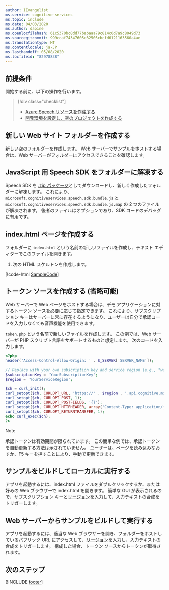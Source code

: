 ```yaml
---
author: IEvangelist
ms.service: cognitive-services
ms.topic: include
ms.date: 04/03/2020
ms.author: dapine
ms.openlocfilehash: 61c5370bc8dd77babaaa79c814c0d7a9c8049d73
ms.sourcegitcommit: 999ccaf74347605e32505cbcfd6121163560a4ae
ms.translationtype: HT
ms.contentlocale: ja-JP
ms.lasthandoff: 05/08/2020
ms.locfileid: "82978838"
---
```

## <a name="prerequisites"></a>前提条件

開始する前に、以下の操作を行います。

> [!div class="checklist"]
> * <a href="https://ms.portal.azure.com/#create/Microsoft.CognitiveServicesSpeechServices" target="_blank">Azure Speech リソースを作成する <span class="docon docon-navigate-external x-hidden-focus"></span></a>
> * [開発環境を設定し、空のプロジェクトを作成する](../../../../quickstarts/setup-platform.md)

## <a name="create-a-new-website-folder"></a>新しい Web サイト フォルダーを作成する

新しい空のフォルダーを作成します。 Web サーバーでサンプルをホストする場合は、Web サーバーがフォルダーにアクセスできることを確認します。

## <a name="unpack-the-speech-sdk-for-javascript-into-that-folder"></a>JavaScript 用 Speech SDK をフォルダーに解凍する

Speech SDK を [.zip パッケージ](https://aka.ms/csspeech/jsbrowserpackage)としてダウンロードし、新しく作成したフォルダーに解凍します。 これにより、`microsoft.cognitiveservices.speech.sdk.bundle.js` と `microsoft.cognitiveservices.speech.sdk.bundle.js.map` の 2 つのファイルが解凍されます。
後者のファイルはオプションであり、SDK コードのデバッグに有用です。

## <a name="create-an-indexhtml-page"></a>index.html ページを作成する

フォルダーに `index.html` という名前の新しいファイルを作成し、テキスト エディターでこのファイルを開きます。

1. 次の HTML スケルトンを作成します。

 [!code-html [SampleCode](~/samples-cognitive-services-speech-sdk/quickstart/javascript/browser/index-translate-stt.html)]

## <a name="create-the-token-source-optional"></a>トークン ソースを作成する (省略可能)

Web サーバーで Web ページをホストする場合は、デモ アプリケーションに対するトークン ソースを必要に応じて指定できます。
これにより、サブスクリプション キーはサーバーに常に存在するようになり、ユーザーは自分で承認コードを入力しなくても音声機能を使用できます。

`token.php` という名前で新しいファイルを作成します。 この例では、Web サーバーが PHP スクリプト言語をサポートするものと想定します。 次のコードを入力します。

```php
<?php
header('Access-Control-Allow-Origin: ' . $_SERVER['SERVER_NAME']);

// Replace with your own subscription key and service region (e.g., "westus").
$subscriptionKey = 'YourSubscriptionKey';
$region = 'YourServiceRegion';

$ch = curl_init();
curl_setopt($ch, CURLOPT_URL, 'https://' . $region . '.api.cognitive.microsoft.com/sts/v1.0/issueToken');
curl_setopt($ch, CURLOPT_POST, 1);
curl_setopt($ch, CURLOPT_POSTFIELDS, '{}');
curl_setopt($ch, CURLOPT_HTTPHEADER, array('Content-Type: application/json', 'Ocp-Apim-Subscription-Key: ' . $subscriptionKey));
curl_setopt($ch, CURLOPT_RETURNTRANSFER, 1);
echo curl_exec($ch);
?>
```

> [!NOTE]
> 承認トークンは有効期間が限られています。
> この簡単な例では、承認トークンを自動更新する方法は示されていません。 ユーザーは、ページを読み込みなおすか、F5 キーを押すことにより、手動で更新できます。

## <a name="build-and-run-the-sample-locally"></a>サンプルをビルドしてローカルに実行する

アプリを起動するには、index.html ファイルをダブルクリックするか、または好みの Web ブラウザーで index.html を開きます。 簡単な GUI が表示されるので、サブスクリプション キーと[リージョン](../../../../regions.md)を入力して、入力テキストの合成をトリガーします。

## <a name="build-and-run-the-sample-via-a-web-server"></a>Web サーバーからサンプルをビルドして実行する

アプリを起動するには、適当な Web ブラウザーを開き、フォルダーをホストしているパブリック URL にアクセスして、[リージョン](../../../../regions.md)を入力し、入力テキストの合成をトリガーします。 構成した場合、トークン ソースからトークンが取得されます。

## <a name="next-steps"></a>次のステップ

[!INCLUDE [footer](./footer.md)]